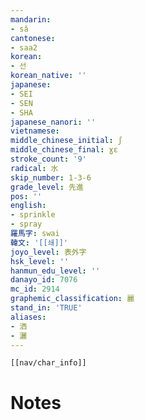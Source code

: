 ```yaml
---
mandarin:
- sǎ
cantonese:
- saa2
korean:
- 선
korean_native: ''
japanese:
- SEI
- SEN
- SHA
japanese_nanori: ''
vietnamese:
middle_chinese_initial: ʃ
middle_chinese_final: ɣɛ
stroke_count: '9'
radical: 水
skip_number: 1-3-6
grade_level: 先進
pos: ''
english:
- sprinkle
- spray
羅馬字: swai
韓文: '[[쇄]]'
joyo_level: 表外字
hsk_level: ''
hanmun_edu_level: ''
danayo_id: 7076
mc_id: 2914
graphemic_classification: 麗
stand_in: 'TRUE'
aliases:
- 洒
- 灑
---
```

```meta-bind-embed
[[nav/char_info]]
```

# Notes
